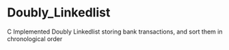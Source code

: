# Doubly_Linkedlist
C Implemented Doubly Linkedlist storing bank transactions, and sort them in chronological order